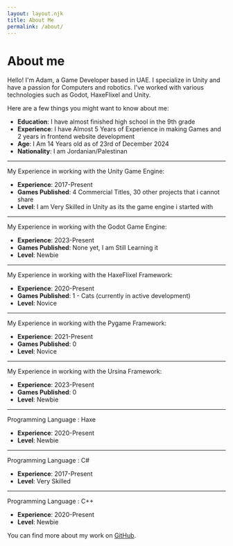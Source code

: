 ```yaml
---
layout: layout.njk
title: About Me
permalink: /about/
---
```

# About me
Hello! I'm Adam, a Game Developer based in UAE. I specialize in Unity and have a passion for Computers and robotics. 
I've worked with various technologies such as Godot, HaxeFlixel and Unity.

Here are a few things you might want to know about me:
- **Education**: I have almost finished high school in the 9th grade
- **Experience**: I have Almost 5 Years of Experience in making Games and 2 years in frontend website development
- **Age**: I Am 14 Years old as of 23rd of December 2024
- **Nationality**: I am Jordanian/Palestinan

---
My Experience in working with the Unity Game Engine:
- **Experience**: 2017-Present
- **Games Published**: 4 Commercial Titles, 30 other projects that i cannot share
- **Level**: I am Very Skilled in Unity as its the game engine i started with

  
---
My Experience in working with the Godot Game Engine:
- **Experience**: 2023-Present
- **Games Published**: None yet, I am Still Learning it
- **Level**: Newbie


---
My Experience in working with the HaxeFlixel Framework:
- **Experience**: 2020-Present
- **Games Published**: 1 - Cats (currently in active development)
- **Level**: Novice

---
My Experience in working with the Pygame Framework:
- **Experience**: 2021-Present
- **Games Published**: 0
- **Level**: Novice


---
My Experience in working with the Ursina Framework:
- **Experience**: 2023-Present
- **Games Published**: 0
- **Level**: Newbie

---
Programming Language : Haxe

- **Experience**: 2020-Present
- **Level**: Newbie
---
Programming Language : C#

- **Experience**: 2017-Present
- **Level**: Very Skilled

---
Programming Language : C++

- **Experience**: 2020-Present
- **Level**: Newbie

You can find more about my work on [GitHub](https://github.com/AdamAlNajar).
